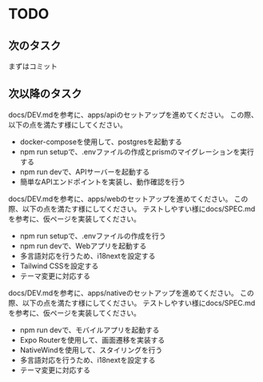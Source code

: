 # TODO

## 次のタスク

まずはコミット


## 次以降のタスク

docs/DEV.mdを参考に、apps/apiのセットアップを進めてください。
この際、以下の点を満たす様にしてください。

- docker-composeを使用して、postgresを起動する
- npm run setupで、.envファイルの作成とprismのマイグレーションを実行する
- npm run devで、APIサーバーを起動する
- 簡単なAPIエンドポイントを実装し、動作確認を行う

docs/DEV.mdを参考に、apps/webのセットアップを進めてください。
この際、以下の点を満たす様にしてください。
テストしやすい様にdocs/SPEC.mdを参考に、仮ページを実装してください。

- npm run setupで、.envファイルの作成を行う
- npm run devで、Webアプリを起動する
- 多言語対応を行うため、i18nextを設定する
- Tailwind CSSを設定する
- テーマ変更に対応する

docs/DEV.mdを参考に、apps/nativeのセットアップを進めてください。
この際、以下の点を満たす様にしてください。
テストしやすい様にdocs/SPEC.mdを参考に、仮ページを実装してください。

- npm run devで、モバイルアプリを起動する
- Expo Routerを使用して、画面遷移を実装する
- NativeWindを使用して、スタイリングを行う
- 多言語対応を行うため、i18nextを設定する
- テーマ変更に対応する

